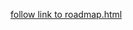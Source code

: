 --- 
--- 
[follow link to roadmap.html](https://hanover-cs.github.io/HC26-Snowden-David-Senior-Project/roadmap.html)